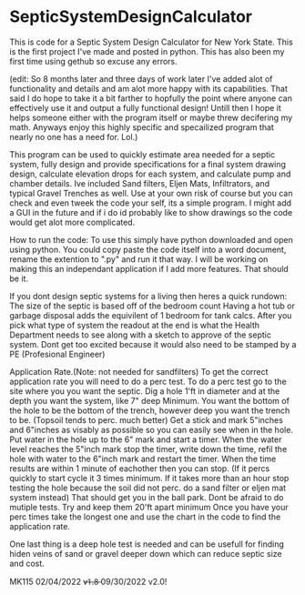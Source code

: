 # SepticSystemDesignCalculator
This is code for a Septic System Design Calculator for New York State. This is the first project I've made and posted in python.
This has also been my first time using gethub so excuse any errors.

(edit: So 8 months later and three days of work later I've added alot of functionality and details and am alot more happy with its capabilities.
That said I do hope to take it a bit farther to hopfully the point where anyone can effectively use it and output a fully functional design!
Untill then I hope it helps someone either with the program itself or maybe threw decifering my math. 
Anyways enjoy this highly specific and specailized program that nearly no one has a need for. Lol.)

This program can be used to quickly estimate area needed for a septic system,
fully design and provide specifications for a final system drawing design,
calculate elevation drops for each system, and calculate pump and chamber details.
Ive included Sand filters, Eljen Mats, Infiltrators, and typical Gravel Trenches as well.
Use at your own risk of course but you can check and even tweek the code your self, its a simple program.
I might add a GUI in the future and if i do id probably like to show drawings so the code would get alot more complicated.

How to run the code:
  To use this simply have python downloaded and open using python.
  You could copy paste the code itself into a word document, rename the extention to ".py" and run it that way.
  I will be working on making this an independant application if I add more features.
  That should be it.

If you dont design septic systems for a living then heres a quick rundown:
  The size of the septic is based off of the bedroom count
  Having a hot tub or garbage disposal adds the equivilent of 1 bedroom for tank calcs.
  After you pick what type of system the readout at the end is what the Health Department needs to see along with a sketch to 
  approve of the septic system.
  Dont get too excited because it would also need to be stamped by a PE (Profesional Engineer)
  
Application Rate.(Note: not needed for sandfilters)
  To get the correct application rate you will need to do a perc test.
  To do a perc test go to the site where you you want the septic. 
  Dig a hole 1'ft in diameter and at the depth you want the system, like 7" deep Minimum. 
  You want the bottom of the hole to be the bottom of the trench, however deep you want the trench to be. (Topsoil tends to perc. much better)
  Get a stick and mark 5"inches and 6"inches as visably as possible so you can easily see when in the hole. 
  Put water in the hole up to the 6" mark and start a timer.
  When the water level reaches the 5"inch mark stop the timer, write down the time, refil the hole with water to the 6"inch mark and restart the timer.
  When the time results are within 1 minute of eachother then you can stop. (If it percs quickly to start cycle it 3 times minimum. 
  If it takes more than an hour stop testing the hole because the soil did not perc. do a sand filter or eljen mat system instead)
  That should get you in the ball park. Dont be afraid to do mutiple tests. Try and keep them 20'ft apart minimum 
  Once you have your perc times take the longest one and use the chart in the code to find the application rate.
  
  One last thing is a deep hole test is needed and can be usefull for finding hiden veins of sand or gravel deeper down which can reduce septic size and cost.
  
  
  
  MK115 02/04/2022 v̶1̶.8̶        09/30/2022 v2.0!
